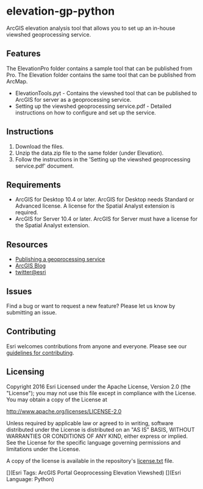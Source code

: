 # elevation-gp-python
ArcGIS elevation analysis tool that allows you to set up an in-house viewshed geoprocessing service.
## Features
The ElevationPro folder contains a sample tool that can be published from Pro.
The Elevation folder contains the same tool that can be published from ArcMap.
* ElevationTools.pyt - Contains the viewshed tool that can be published to ArcGIS for server as a geoprocessing service.
* Setting up the viewshed geoprocessing service.pdf - Detailed instructions on how to configure and set up the service.

## Instructions
1. Download the files. 
2. Unzip the data.zip file to the same folder (under Elevation).
3. Follow the instructions in the 'Setting up the viewshed geoprocessing service.pdf' document.

## Requirements
* ArcGIS for Desktop 10.4 or later. ArcGIS for Desktop needs Standard or Advanced license. A license for the Spatial Analyst extension is required.
* ArcGIS for Server 10.4 or later. ArcGIS for Server must have a license for the Spatial Analyst extension.

## Resources
* [Publishing a geoprocessing service](http://server.arcgis.com/en/server/latest/publish-services/linux/publishing-a-geoprocessing-service.htm)
* [ArcGIS Blog](http://blogs.esri.com/esri/arcgis/)
* [twitter@esri](http://twitter.com/esri)

## Issues
Find a bug or want to request a new feature?  Please let us know by submitting an issue.

## Contributing
Esri welcomes contributions from anyone and everyone. Please see our [guidelines for contributing](https://github.com/esri/contributing).

## Licensing
Copyright 2016 Esri
Licensed under the Apache License, Version 2.0 (the "License");
you may not use this file except in compliance with the License.
You may obtain a copy of the License at

   http://www.apache.org/licenses/LICENSE-2.0

Unless required by applicable law or agreed to in writing, software
distributed under the License is distributed on an "AS IS" BASIS,
WITHOUT WARRANTIES OR CONDITIONS OF ANY KIND, either express or implied.
See the License for the specific language governing permissions and
limitations under the License.

A copy of the license is available in the repository's [license.txt]( https://raw.github.com/Esri/elevation-gp-python/master/license.txt) file.

[](Esri Tags: ArcGIS Portal Geoprocessing Elevation Viewshed)
[](Esri Language: Python)
